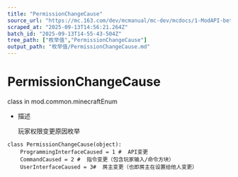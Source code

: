 ```yaml
---
title: "PermissionChangeCause"
source_url: "https://mc.163.com/dev/mcmanual/mc-dev/mcdocs/1-ModAPI-beta/%E6%9E%9A%E4%B8%BE%E5%80%BC/PermissionChangeCause.html"
scraped_at: "2025-09-13T14:56:21.264Z"
batch_id: "2025-09-13T14-55-43-504Z"
tree_path: ["枚举值","PermissionChangeCause"]
output_path: "枚举值/PermissionChangeCause.md"
---
```


#  PermissionChangeCause

class in mod.common.minecraftEnum

*   描述
    
    玩家权限变更原因枚举
    

```
class PermissionChangeCause(object):
	ProgrammingInterfaceCaused = 1 #  API变更
	CommandCaused = 2 #  指令变更（包含玩家输入/命令方块）
	UserInterfaceCaused = 3#  房主变更（也即房主在设置给他人变更）


```